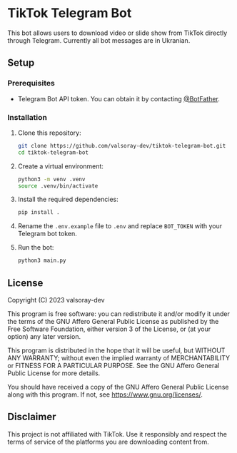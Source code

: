 # TikTok Telegram Bot

This bot allows users to download video or slide show from TikTok directly through Telegram. Currently all bot messages are in Ukranian.

## Setup

### Prerequisites

- Telegram Bot API token. You can obtain it by contacting [@BotFather](https://t.me/botfather).

### Installation

1. Clone this repository:

    ```bash
    git clone https://github.com/valsoray-dev/tiktok-telegram-bot.git
    cd tiktok-telegram-bot
    ```

2. Create a virtual environment:

    ```bash
    python3 -m venv .venv
    source .venv/bin/activate
    ```

3. Install the required dependencies:

    ```bash
    pip install .
    ```

4. Rename the `.env.example` file to `.env` and replace `BOT_TOKEN` with your Telegram bot token.

5. Run the bot:

    ```bash
    python3 main.py
    ```

## License

Copyright (C) 2023 valsoray-dev

This program is free software: you can redistribute it and/or modify it under the terms of the GNU Affero General Public License as published by the Free Software Foundation, either version 3 of the License, or (at your option) any later version.

This program is distributed in the hope that it will be useful, but WITHOUT ANY WARRANTY; without even the implied warranty of MERCHANTABILITY or FITNESS FOR A PARTICULAR PURPOSE. See the GNU Affero General Public License for more details.

You should have received a copy of the GNU Affero General Public License along with this program. If not, see <https://www.gnu.org/licenses/>.

## Disclaimer

This project is not affiliated with TikTok. Use it responsibly and respect the terms of service of the platforms you are downloading content from.
